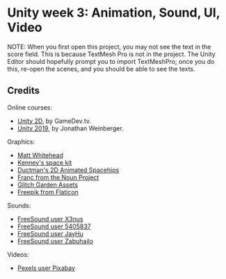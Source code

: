 # Unity week 3: Animation, Sound, UI, Video

NOTE: When you first open this project, you may not see the text in the score field.
This is because TextMesh Pro is not in the project.
The Unity Editor should hopefully prompt you to import TextMeshPro;
once you do this, re-open the scenes, and you should be able to see the texts.

## Credits

Online courses:
* [Unity 2D](https://www.gamedev.tv/p/complete-unity-developer-2d/?product_id=1503853), by GameDev.tv.
* [Unity 2019](https://www.udemy.com/the-ultimate-guide-to-game-development-with-unity/), by Jonathan Weinberger.

Graphics:
* [Matt Whitehead](https://ccsearch.creativecommons.org/photos/7fd4a37b-8d1a-4d4c-80a2-4ca4a3839941)
* [Kenney's space kit](https://kenney.nl/assets/space-kit)
* [Ductman's 2D Animated Spacehips](https://assetstore.unity.com/packages/2d/characters/2d-animated-spaceships-96852)
* [Franc from the Noun Project](https://commons.wikimedia.org/w/index.php?curid=64661575)
* [Glitch Garden Assets](https://www.glitchthegame.com/public-domain-game-art/)
* [Freepik from Flaticon](https://www.flaticon.com/authors/freepik)


Sounds:
* [FreeSound user X3nus](https://freesound.org/people/X3nus/sounds/449938/)
* [FreeSound user 5405837](https://freesound.org/people/deleted_user_5405837/sounds/399303/)
* [FreeSound user JayHu](https://freesound.org/people/JayHu/sounds/506103/)
* [FreeSound user Zabuhailo](https://freesound.org/people/Zabuhailo/sounds/168604/)

Videos:
* [Pexels user Pixabay](https://www.pexels.com/video/countdown-launching-of-a-spaceship-854264/)